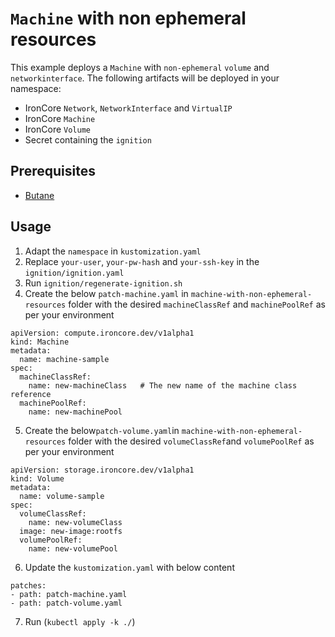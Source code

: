 # `Machine` with non ephemeral resources

This example deploys a `Machine` with `non-ephemeral` `volume` and `networkinterface`. 
The following artifacts will be deployed in your namespace:   
- IronCore `Network`, `NetworkInterface` and `VirtualIP`
- IronCore `Machine` 
- IronCore `Volume`
- Secret containing the `ignition`

## Prerequisites

- [Butane](https://coreos.github.io/butane/)

## Usage
1. Adapt the `namespace` in `kustomization.yaml`
2. Replace `your-user`, `your-pw-hash` and `your-ssh-key` in the `ignition/ignition.yaml`
3. Run `ignition/regenerate-ignition.sh`
4. Create the below `patch-machine.yaml` in `machine-with-non-ephemeral-resources` folder with the desired `machineClassRef` and `machinePoolRef` as per your environment

```
apiVersion: compute.ironcore.dev/v1alpha1
kind: Machine
metadata:
  name: machine-sample
spec:
  machineClassRef:
    name: new-machineClass   # The new name of the machine class reference
  machinePoolRef:
    name: new-machinePool
```

5. Create the below`patch-volume.yaml`in `machine-with-non-ephemeral-resources` folder with the desired `volumeClassRef`and `volumePoolRef` as per your environment

```
apiVersion: storage.ironcore.dev/v1alpha1
kind: Volume
metadata:
  name: volume-sample
spec:
  volumeClassRef:
    name: new-volumeClass
  image: new-image:rootfs
  volumePoolRef:
    name: new-volumePool
```
6. Update the `kustomization.yaml` with below content
```
patches:
- path: patch-machine.yaml
- path: patch-volume.yaml
```
7. Run (`kubectl apply -k ./`)